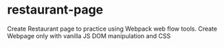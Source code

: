 # restaurant-page
Create Restaurant page to practice using Webpack web flow tools. Create Webpage only with vanilla JS DOM manipulation and CSS
